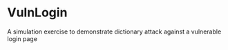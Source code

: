 # VulnLogin
A simulation exercise to demonstrate dictionary attack against a vulnerable login page 
